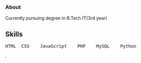 ### About
Currently pursuing degree in B.Tech IT(3rd year)

## Skills
<pre>HTML  CSS    JavaScript    PHP    MySQL    Python</pre>.
